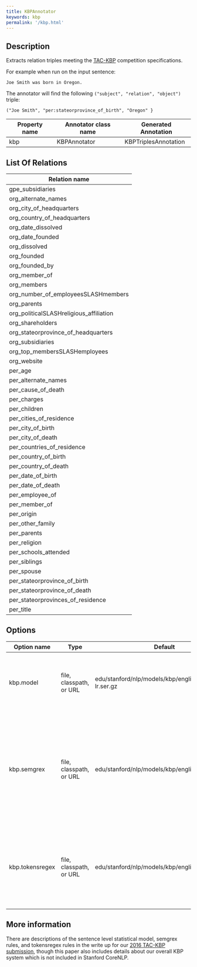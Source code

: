 ```yaml
---
title: KBPAnnotator 
keywords: kbp
permalink: '/kbp.html'
---
```


## Description

Extracts relation triples meeting the [TAC-KBP](https://tac.nist.gov/2017/KBP/) competition specifications.

For example when run on the input sentence:

```
Joe Smith was born in Oregon.
```

The annotator will find the following `("subject", "relation", "object")` triple:

```
("Joe Smith", "per:stateorprovince_of_birth", "Oregon" }
```

| Property name | Annotator class name | Generated Annotation |
| --- | --- | --- |
| kbp | KBPAnnotator | KBPTriplesAnnotation |

## List Of Relations

| Relation name |
| --- |
| gpe_subsidiaries |
| org_alternate_names |
| org_city_of_headquarters |
| org_country_of_headquarters |
| org_date_dissolved |
| org_date_founded |
| org_dissolved |
| org_founded |
| org_founded_by |
| org_member_of |
| org_members |
| org_number_of_employeesSLASHmembers |
| org_parents |
| org_politicalSLASHreligious_affiliation |
| org_shareholders |
| org_stateorprovince_of_headquarters |
| org_subsidiaries |
| org_top_membersSLASHemployees |
| org_website |
| per_age |
| per_alternate_names |
| per_cause_of_death |
| per_charges |
| per_children |
| per_cities_of_residence |
| per_city_of_birth |
| per_city_of_death |
| per_countries_of_residence |
| per_country_of_birth |
| per_country_of_death |
| per_date_of_birth |
| per_date_of_death |
| per_employee_of |
| per_member_of |
| per_origin |
| per_other_family |
| per_parents |
| per_religion |
| per_schools_attended |
| per_siblings |
| per_spouse |
| per_stateorprovince_of_birth |
| per_stateorprovince_of_death |
| per_stateorprovinces_of_residence |
| per_title |
 

## Options

| Option name | Type | Default | Description |
| --- | --- | --- | --- |
| kbp.model | file, classpath, or URL | edu/stanford/nlp/models/kbp/english/tac-re-lr.ser.gz | Relation extraction model to be used, set to "none" to use no statistical model |
| kbp.semgrex | file, classpath, or URL | edu/stanford/nlp/models/kbp/english/semgrex | Directory containing semgrex rules (rules over dependency patterns) to be used by relation extractor, set to "none" to use no semgrex rules |
| kbp.tokensregex | file, classpath, or URL | edu/stanford/nlp/models/kbp/english/tokensregex | Directory containing tokensregex rules (rules over token patterns) to be used, set to "none" to use no tokensregex rules |


## More information 

There are descriptions of the sentence level statistical model, semgrex rules, and tokensregex rules in the write up for our [2016 TAC-KBP submission](https://nlp.stanford.edu/pubs/zhang2016stanford.pdf), though this paper also includes details about our overall KBP system which is not included in Stanford CoreNLP.


